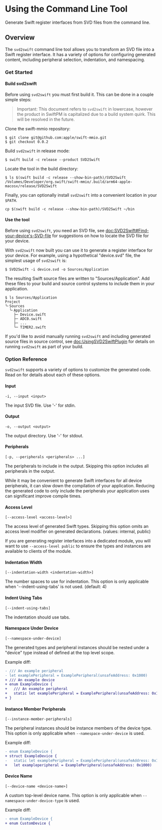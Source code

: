 # Using the Command Line Tool

Generate Swift register interfaces from SVD files from the command line.

## Overview

The `svd2swift` command line tool allows you to transform an SVD file into a Swift register interface. It has a variety of options for configuring generated content, including peripheral selection, indentation, and namespacing. 

### Get Started

#### Build svd2swift

Before using `svd2swift` you must first build it. This can be done in a couple simple steps:

> Important: This document refers to `svd2swift` in lowercase, however the product in SwiftPM is capitalized due to a build system quirk. This will be resolved in the future.

Clone the swift-mmio repository:

```console
$ git clone git@github.com:apple/swift-mmio.git
$ git checkout 0.0.2
```

Build `svd2swift` in release mode:

```console
$ swift build -c release --product SVD2Swift
```

Locate the tool in the build directory:

```console
$ ls $(swift build -c release --show-bin-path)/SVD2Swift
/Volumes/Developer/org.swift/swift-mmio/.build/arm64-apple-macosx/release/SVD2Swift
```

Finally, you can optionally install `svd2swift` into a convenient location in your `$PATH`.

```console
cp $(swift build -c release --show-bin-path)/SVD2Swift ~/bin
```

#### Use the tool

Before using `svd2swift`, you need an SVD file, see <doc:SVD2Swift#Find-your-device's-SVD-file> for suggestions on how to locate the SVD file for your device. 

With `svd2swift` now built you can use it to generate a register interface for your device. For example, using a hypothetical "device.svd" file, the simplest usage of `svd2swift` is:

```console
$ SVD2Swift -i device.svd -o Sources/Application
```

The resulting Swift source files are written to "Sources/Application". Add these files to your build and source control systems to include them in your application.

```console
$ ls Sources/Application
Project
╰╴Sources
  ╰╴Application
    ├─ Device.swift
    ├─ ADC0.swift
    ├─ ...
    └─ TIMER2.swift
```

If you'd like to avoid manually running `svd2swift` and including generated source files in source control, see <doc:UsingSVD2SwiftPlugin> for details on running `svd2swift` as part of your build.

### Option Reference

`svd2swift` supports a variety of options to customize the generated code. Read on for details about each of these options.

#### Input

```console
-i, --input <input>
```

The input SVD file. Use '-' for stdin.

#### Output

```console
-o, --output <output>
```

The output directory. Use '-' for stdout.

#### Peripherals

```console
[-p, --peripherals <peripherals> ...]
```

The peripherals to include in the output. Skipping this option includes all peripherals in the output.

While it may be convenient to generate Swift interfaces for all device peripherals, it can slow down the compilation of your application. Reducing the generated code to only include the peripherals your application uses can significant improve compile times.

#### Access Level

```console
[--access-level <access-level>]
```

The access level of generated Swift types. Skipping this option omits an access level modifier on generated declarations. (values: internal, public)

If you are generating register interfaces into a dedicated module, you will want to use `--access-level public` to ensure the types and instances are available to clients of the module.

#### Indentation Width

```console
[--indentation-width <indentation-width>]
```

The number spaces to use for indentation. This option is only applicable when '--indent-using-tabs' is not used. (default: 4)

#### Indent Using Tabs

```console
[--indent-using-tabs]
```

The indentation should use tabs.

#### Namespace Under Device

```console
[--namespace-under-device]
```

The generated types and peripheral instances should be nested under a "device" type instead of defined at the top level scope.

Example diff:
```diff
- /// An example peripheral
- let examplePeripheral = ExamplePeripheral(unsafeAddress: 0x1000)
+ /// An example device
+ enum ExampleDevice {
+   /// An example peripheral
+   static let examplePeripheral = ExamplePeripheral(unsafeAddress: 0x1000)
+ }
```

#### Instance Member Peripherals

```console
[--instance-member-peripherals]
```

The peripheral instances should be instance members of the device type. This option is only applicable when `--namespace-under-device` is used.

Example diff:
```diff
- enum ExampleDevice {
+ struct ExampleDevice {
-   static let examplePeripheral = ExamplePeripheral(unsafeAddress: 0x1000)
+   let exampleperipheral = ExamplePeripheral(unsafeAddress: 0x1000)
```

#### Device Name

```console
[--device-name <device-name>]
```

A custom top-level device name. This option is only applicable when `--namespace-under-device-type` is used.

Example diff:
```diff
- enum ExampleDevice {
+ enum CustomDevice {
```

